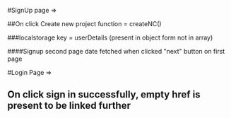 #SignUp page => 

##On click Create new project function =  createNC()

###localstorage key = userDetails (present in object form not in array)

####Signup second page date fetched when clicked "next" button on first page

#Login Page =>

## On click sign in successfully, empty href is present to be linked further 
